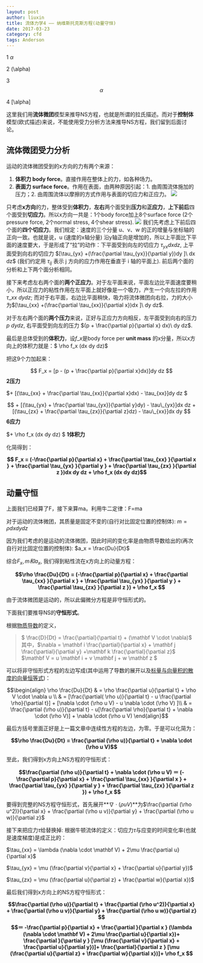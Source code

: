 ```yaml
---
layout: post
author: liuxin
title: 流体力学4 —— 纳维斯托克斯方程(动量守恒)
date: 2017-03-23
category: cfd
tags: Anderson
---
```


<!-- <script type="text/x-mathjax-config">MathJax.Hub.Config({tex2jax: {inlineMath:[['$','$']]}});</script>
<script type="text/javascript" src="http://cdn.mathjax.org/mathjax/latest/MathJax.js?config=TeX-AMS-MML_HTMLorMML"></script> -->


<script type="text/x-mathjax-config">
MathJax.Hub.Config({
  tex2jax: {inlineMath: [['$','$'], ['\\(','\\)']]}
});
</script>
<script type="text/javascript" async src="https://cdn.jsdelivr.net/npm/mathjax@2/MathJax.js?config=TeX-AMS-MML_CHTML"></script>

1
$\alpha$

2
\(\alpha\)

3
$$\alpha$$

4
\[\alpha\]

这里我们用**流体微团**模型来推导NS方程，也就是所谓的拉氏描述。而对于**控制体**模型(欧式描述)来说，不能使用受力分析方法来推导NS方程，我们留到后面讨论。
## 流体微团受力分析
运动的流体微团受到的x方向的力有两个来源：
1. **体积力 body force**。直接作用在整体上的力，如各种场力。
2. **表面力 surface force**。作用在表面，由两种原因引起：1. 由周围流体施加的压力；2. 由周围流体以摩擦的方式作用与表面的切应力和正应力。
![][image-1]

只考虑**x方向**的力，整体受到**体积力**，**左右**两个面受到**压力**和**正应力**，**上下前后**四个面受到**切应力**。所以x方向一共是：1个body force加上8个surface force (2个pressure force, 2个normal stress, 4个shear stress).
![][image-2]
我们先考虑上下前后四个面的**四个切应力**。我们规定：速度的三个分量 u、v、w 的正的增量与坐标轴的正向一致。也就是说，u (速度的x轴分量) 沿y轴正向是增加的，所以上平面比下平面的速度要大，于是形成了“拉”的动作：下平面受到向左的切应力 $\tau_{yx} dx dz$, 上平面受到向右的切应力 $[\tau_{yx} +(\frac{\partial \tau_{yx}}{\partial y})dy ]\ dx dz$ (我们约定用 $\tau_{ij}$ 表示 j 方向的应力作用在垂直于 i 轴的平面上). 前后两个面的分析和上下两个面分析相同。

接下来考虑左右两个面的**两个正应力**。对于左平面来说，平面左边比平面速度要稍小，所以正应力的粘性作用在左平面上就好像是一个吸力，产生一个向左拉的作用 $\tau\_{xx} \ dy dz$; 而对于右平面，右边比平面稍快，吸力将流体微团向右拉，力的大小为$[\tau_{xx} +(\frac{\partial \tau_{xx}}{\partial x})dx ]\ dy dz$.

对于左右两个面的**两个压力**来说，正好与正应力方向相反，左平面受到向右的压力 $p\ dy dz$, 右平面受到向左的压力 $(p + \frac{\partial p}{\partial x} dx)\ dy dz$.

最后是总体受到的**体积力**，设$f\_x$是body force per **unit mass** 的x分量，所以x方向上的体积力就是：$ \rho f\_x (dx dy dz)$

把这9个力加起来：

$$ F_x =  [p - (p + \frac{\partial p}{\partial x}dx)]dy dz $$  **2压力**

$+ [(\tau_{xx} + \frac{\partial \tau_{xx}}{\partial x}dx) - \tau\_{xx}]dy dz $

$$ + [(\tau_{yx} + \frac{\partial \tau_{yx}}{\partial y}dy) - \tau\_{yx}]dx dz + [(\tau_{zx} + \frac{\partial \tau_{zx}}{\partial z}dz) - \tau\_{xx}]dx dy $$ **6应力**

$+ \rho f\_x (dx dy dz) $ **1体积力**

化简得到：

**$$ F_x = (-\frac{\partial p}{\partial x} + \frac{\partial \tau_{xx} }{\partial x } + \frac{\partial \tau_{yx} }{\partial y } + \frac{\partial \tau_{zx} }{\partial z })dx dy dz + \rho f_x (dx dy dz)$$**

## 动量守恒
上面我们已经算了F，接下来算ma。利用牛二定律：F=ma

对于运动的流体微团，其质量是固定不变的(自行对比固定位置的控制体):
$m=\rho dx dy dz$

因为我们考虑的是运动的流体微团，因此时间的变化率是由物质导数给出的(再次自行对比固定位置的控制体):
$a_x = \frac{Du}{Dt}$

综合$F_x, m 和a_x$, 我们得到粘性流在x方向上的动量方程：

**$$\rho \frac{Du}{Dt} = (-\frac{\partial p}{\partial x} + \frac{\partial \tau_{xx} }{\partial x } + \frac{\partial \tau_{yx} }{\partial y } + \frac{\partial \tau_{zx} }{\partial z }) + \rho f_x $$**

由于流体微团是运动的，所以此偏微分方程是非守恒形式的。

下面我们要推导NS的**守恒形式**。

根据[物质导数][1]的定义，
> $ \frac{D}{Dt} = \frac{\partial}{\partial t} + (\mathbf V \cdot \nabla)$
> 其中，$\nabla = \mathbf i \frac{\partial}{\partial x} + \mathbf j \frac{\partial}{\partial y} +\mathbf k \frac{\partial}{\partial z}$
> $\mathbf V = u \mathbf i + v \mathbf j + w \mathbf z  $

可以将非守恒形式方程的左边写成(其中运用了导数的展开以及[标量与向量积的散度的向量恒等式][2])：

$$\begin{align}
\rho \frac{Du}{Dt} & = \rho \frac{\partial u}{\partial t} + \rho V \cdot \nabla u \\
& =  [\frac{\partial( \rho u)}{\partial t} - u \frac{\partial \rho}{\partial t}] + [\nabla \cdot (\rho u V) - u \nabla \cdot (\rho V) ]\\
& = \frac{\partial (\rho u)}{\partial t} - u[\frac{\partial \rho}{\partial t} + \nabla \cdot (\rho V)] + \nabla \cdot (\rho u V)
\end{align}$$

最后方括号里面正好是上一篇文章中连续性方程的左边，为零。于是可以化简为：

**$$\rho \frac{Du}{Dt} = \frac{\partial (\rho u)}{\partial t} + \nabla \cdot (\rho u V)$$**

至此，我们得到x方向上NS方程的守恒形式：

**$$\frac{\partial (\rho u)}{\partial t} + \nabla \cdot (\rho u V) ＝ (-\frac{\partial p}{\partial x} + \frac{\partial \tau_{xx} }{\partial x } + \frac{\partial \tau_{yx} }{\partial y } + \frac{\partial \tau_{zx} }{\partial z }) + \rho f_x $$**

要得到完整的NS方程守恒形式，首先展开**$\nabla \cdot (\rho u V)$**为$\frac{\partial (\rho u^2)}{\partial x} + \frac{\partial (\rho u v)}{\partial y} + \frac{\partial (\rho u w)}{\partial z}$

接下来把应力$\tau$给替换掉: 根据牛顿流体的定义：切应力$\tau$与应变的时间变化率(也就是速度梯度)是成正比的：

$\tau_{xx} = \lambda (\nabla \cdot \mathbf V) + 2\mu \frac{\partial u}{\partial x}$

$\tau_{yx} = \mu (\frac{\partial v}{\partial x} + \frac{\partial u}{\partial y})$

$\tau_{zx} = \mu (\frac{\partial u}{\partial z} + \frac{\partial w}{\partial x})$

最后我们得到x方向上的NS方程守恒形式：

**$$\frac{\partial (\rho u)}{\partial t} + \frac{\partial (\rho u^2)}{\partial x} + \frac{\partial (\rho u v)}{\partial y} + \frac{\partial (\rho u w)}{\partial z} $$**
**$$＝ -\frac{\partial p}{\partial x} + \frac{\partial }{\partial x } (\lambda (\nabla \cdot \mathbf V) + 2\mu \frac{\partial u}{\partial x})+ \frac{\partial }{\partial y } [\mu (\frac{\partial v}{\partial x} + \frac{\partial u}{\partial y})]+ \frac{\partial}{\partial z } [\mu (\frac{\partial u}{\partial z} + \frac{\partial w}{\partial x})]+ \rho f_x $$**

[1]:	http://liuxin.in/comsol/2017/03/22/f2.html
[2]:	http://liuxin.in/comsol/2017/03/24/intro6.html

[image-1]:	https://cdn-images-1.medium.com/max/800/1*KpOV6U67KXagOrKZyR3LIw.png
[image-2]:	https://cdn-images-1.medium.com/max/800/1*vPg7oZ2v2DrkPwudHUsxQQ.png